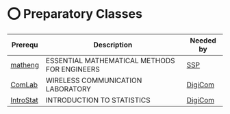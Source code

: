 # :o: Preparatory Classes

| Prerequ                |  Description                                    | Needed by |
|------------------------|-------------------------------------------------|-----------|
| [matheng](MathEng)     | ESSENTIAL MATHEMATICAL METHODS FOR ENGINEERS | [SSP](https://www.eurecom.fr/en/course/SSP-2023fall) |
| [ComLab](ComLab)       | WIRELESS COMMUNICATION LABORATORY | [DigiCom](https://www.eurecom.fr/en/course/digicom-2023fall) |
| [IntroStat](IntroStat) | INTRODUCTION TO STATISTICS | [DigiCom](https://www.eurecom.fr/en/course/digicom-2023fall) |


